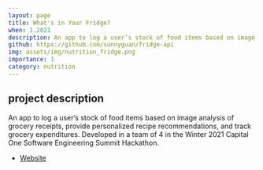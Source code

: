 ```yaml
---
layout: page
title: What's in Your Fridge?
when: 1.2021
description: An app to log a user’s stock of food items based on image analysis of grocery receipts, provide personalized recipe recommendations, and track grocery expenditures. 
github: https://github.com/sunnyguan/fridge-api
img: assets/img/nutrition_fridge.png
importance: 1
category: nutrition
---
```

## project description
An app to log a user’s stock of food items based on image analysis of grocery receipts, provide personalized recipe recommendations, and track grocery expenditures. Developed in a team of 4 in the Winter 2021 Capital One Software Engineering Summit Hackathon.

<ul class="actions">
    <li><a href="https://whats-in-my-fridge.netlify.app/" class="button">Website</a></li>
</ul>